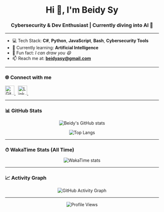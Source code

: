 <h1 align="center">Hi 👋, I'm Beidy Sy</h1>
<h3 align="center">Cybersecurity & Dev Enthusiast | Currently diving into AI 🤖</h3>

---

- 💻 Tech Stack: **C#**, **Python**, **JavaScript**, **Bash**, **Cybersecurity Tools**
- 🌱 Currently learning: **Artificial Intelligence**
- 🎨 Fun fact: *I can draw you 😄*
- 📫 Reach me at: **beidyasy@gmail.com**

---

### 🌐 Connect with me

<p align="left">
  <a href="https://github.com/beidysy" target="_blank">
    <img src="https://cdn.jsdelivr.net/npm/simple-icons@3.0.1/icons/github.svg" alt="GitHub" height="30" />
  </a>&nbsp;
  <a href="https://www.linkedin.com/in/beidy-sy/" target="_blank">
    <img src="https://cdn.jsdelivr.net/npm/simple-icons@3.0.1/icons/linkedin.svg" alt="LinkedIn" height="30" />
  </a>&nbsp;

</p>

---

### 📊 GitHub Stats

<p align="center">
  <img src="https://github-readme-stats.vercel.app/api?username=beidysy&show_icons=true&theme=radical" alt="Beidy's GitHub stats" />
</p>

<p align="center">
  <img src="https://github-readme-stats.vercel.app/api/top-langs/?username=beidysy&layout=compact&theme=radical" alt="Top Langs" />
</p>

---

### ⏱ WakaTime Stats (All Time)

<p align="center">
  <img src="https://wakatime.com/share/@d3900818-0cc3-4bad-b75e-37dfefb7f50d/f22a051d-51e3-4f20-af38-81351b8c8dc4.png" alt="WakaTime stats" />
</p>

---

### 📈 Activity Graph

<p align="center">
  <img src="https://activity-graph.herokuapp.com/graph?username=beidysy&theme=dracula" alt="GitHub Activity Graph" />
</p>

---

<p align="center">
  <img src="https://gpvc.arturio.dev/beidysy" alt="Profile Views" />
</p>
